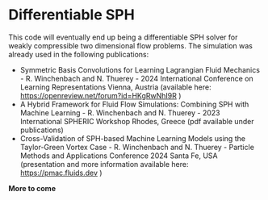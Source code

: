 # Differentiable SPH

This code will eventually end up being a differentiable SPH solver for weakly compressible two dimensional flow problems. The simulation was already used in the following publications:

- Symmetric Basis Convolutions for Learning Lagrangian Fluid Mechanics - R. Winchenbach and N. Thuerey - 2024 International Conference on Learning Representations Vienna, Austria (available here: https://openreview.net/forum?id=HKgRwNhI9R )
- A Hybrid Framework for Fluid Flow Simulations: Combining SPH with Machine Learning - R. Winchenbach and N. Thuerey - 2023 International SPHERIC Workshop Rhodes, Greece (pdf available under publications)
- Cross-Validation of SPH-based Machine Learning Models using the Taylor-Green Vortex Case - R. Winchenbach and N. Thuerey - Particle Methods and Applications Conference 2024 Santa Fe, USA (presentation and more information available here: https://pmac.fluids.dev )

__More to come__